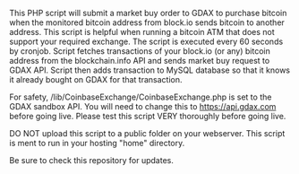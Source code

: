 
This PHP script will submit a market buy order to GDAX to purchase bitcoin when the monitored bitcoin address from block.io sends bitcoin to another address. This script is helpful 
when running a bitcoin ATM that does not support your required exchange. The script is executed every 60 seconds by cronjob. Script fetches transactions of your block.io (or any) bitcoin 
address from the blockchain.info API and sends market buy request to GDAX API. Script then adds transaction to MySQL database so that it knows it already bought on GDAX for that transaction. 

For safety, /lib/CoinbaseExchange/CoinbaseExchange.php is set to the GDAX sandbox API. You will need to change this to https://api.gdax.com before going live. Please test this script VERY thoroughly 
before going live. 

DO NOT upload this script to a public folder on your webserver. This script is ment to run in your hosting "home" directory.

Be sure to check this repository for updates.


